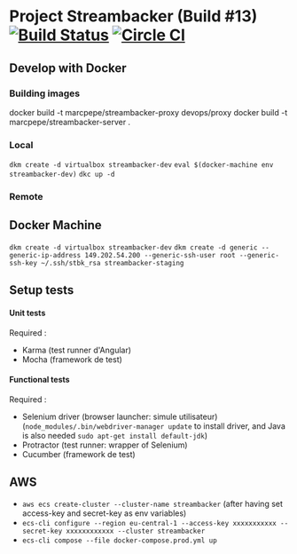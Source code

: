# Project Streambacker (Build #13) [![Build Status](https://travis-ci.org/Marcpepe/streambacker.svg?branch=master)](https://travis-ci.org/Marcpepe/streambacker) [![Circle CI](https://circleci.com/gh/Marcpepe/streambacker.svg?style=svg)](https://circleci.com/gh/Marcpepe/streambacker)

## Develop with Docker

### Building images

docker build -t marcpepe/streambacker-proxy devops/proxy
docker build -t marcpepe/streambacker-server .

### Local

`dkm create -d virtualbox streambacker-dev`
`eval $(docker-machine env streambacker-dev)`
`dkc up -d`

### Remote

## Docker Machine

`dkm create -d virtualbox streambacker-dev`
`dkm create -d generic --generic-ip-address 149.202.54.200 --generic-ssh-user root --generic-ssh-key ~/.ssh/stbk_rsa streambacker-staging`

## Setup tests

#### Unit tests

Required :
- Karma (test runner d'Angular)
- Mocha (framework de test)


#### Functional tests

Required :
- Selenium driver (browser launcher: simule utilisateur) (`node_modules/.bin/webdriver-manager update` to install driver, and Java is also needed `sudo apt-get install default-jdk`)
- Protractor (test runner: wrapper of Selenium)
- Cucumber (framework de test)

## AWS

- `aws ecs create-cluster --cluster-name streambacker` (after having set access-key and secret-key as env variables)
- `ecs-cli configure --region eu-central-1 --access-key xxxxxxxxxxx --secret-key xxxxxxxxxxxx --cluster streambacker`
- `ecs-cli compose --file docker-compose.prod.yml up`

